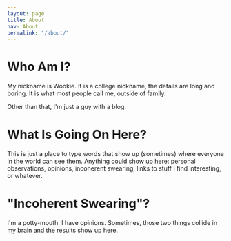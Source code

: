 ```yaml
---
layout: page
title: About
nav: About
permalink: "/about/"
---
```

# Who Am I?

My nickname is Wookie.  It is a college nickname, the details are long and boring.
It is what most people call me, outside of family.

Other than that, I'm just a guy with a blog.

# What Is Going On Here?

This is just a place to type words that show up (sometimes) where everyone in the world can see them. Anything could show up here: personal observations, opinions, incoherent swearing, links to stuff I find interesting, or whatever.

# "Incoherent Swearing"?

I'm a potty-mouth.  I have opinions.  Sometimes, those two things collide in my
brain and the results show up here.
